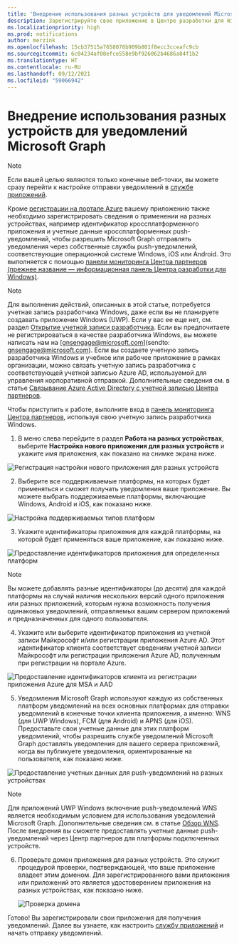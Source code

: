 ```yaml
---
title: 'Внедрение использования разных устройств для уведомлений Microsoft Graph '
description: Зарегистрируйте свое приложение в Центре разработки для Windows, чтобы разрешить клиентам вашего приложения получать на разных устройствах уведомления, отправленные с помощью Microsoft Graph.
ms.localizationpriority: high
ms.prod: notifications
author: merzink
ms.openlocfilehash: 15cb37515a7658078b909b801f8ecc3cceafc9cb
ms.sourcegitcommit: 6c04234af08efce558e9bf926062b4686a84f1b2
ms.translationtype: HT
ms.contentlocale: ru-RU
ms.lasthandoff: 09/12/2021
ms.locfileid: "59066942"
---
```

# <a name="onboarding-to-cross-device-experiences-for-microsoft-graph-notifications"></a>Внедрение использования разных устройств для уведомлений Microsoft Graph

>[!NOTE]
>Если вашей целью являются только конечные веб-точки, вы можете сразу перейти к настройке отправки уведомлений в [службе приложений](notifications-integrating-app-server.md).

Кроме [регистрации на портале Azure](notifications-integration-app-registration.md) вашему приложению также необходимо зарегистрировать сведения о применении на разных устройствах, например идентификатор кроссплатформенного приложения и учетные данные кроссплатформенных push-уведомлений, чтобы разрешить Microsoft Graph отправлять уведомления через собственные службы push-уведомлений, соответствующие операционной системе Windows, iOS или Android. Это выполняется с помощью [панели мониторинга Центра партнеров (прежнее название — информационная панель Центра разработки для Windows)](https://partner.microsoft.com/dashboard/). 

> [!NOTE]
> Для выполнения действий, описанных в этой статье, потребуется учетная запись разработчика Windows, даже если вы не планируете создавать приложение Windows (UWP). Если у вас ее еще нет, см. раздел [Открытие учетной записи разработчика](/windows/uwp/publish/opening-a-developer-account). Если вы предпочитаете не регистрироваться в качестве разработчика Windows, вы можете написать нам на [gnsengage@microsoft.com](sendto: gnsengage@microsoft.com). Если вы создаете учетную запись разработчика Windows и учебное или рабочее приложение в рамках организации, можно связать учетную запись разработчика с соответствующей учетной записью Azure AD, используемой для управления корпоративной отправкой. Дополнительные сведения см. в статье [Связывание Azure Active Directory с учетной записью Центра партнеров](/windows/uwp/publish/associate-azure-ad-with-partner-center).

Чтобы приступить к работе, выполните вход в [панель мониторинга Центра партнеров](https://partner.microsoft.com/dashboard), используя свою учетную запись разработчика Windows.

1.  В меню слева перейдите в раздел **Работа на разных устройствах**, выберите **Настройка нового приложения для разных устройств** и укажите имя приложения, как показано на снимке экрана ниже.

![Регистрация настройки нового приложения для разных устройств](images/notifications-crossdevice-new-configure.png)

2.  Выберите все поддерживаемые платформы, на которых будет применяться и сможет получать уведомления ваше приложение. Вы можете выбрать поддерживаемые платформы, включающие Windows, Android и iOS, как показано ниже. 

![Настройка поддерживаемых типов платформ](images/notifications-crossdevice-supported-platforms.png)

3.  Укажите идентификаторы приложения для каждой платформы, на которой будет применяться ваше приложение, как показано ниже.

 ![Предоставление идентификаторов приложения для определенных платформ](images/notifications-crossdevice-platform-appids.png)

> [!NOTE] 
> Вы можете добавлять разные идентификаторы (до десяти) для каждой платформы на случай наличия нескольких версий одного приложения или разных приложений, которым нужна возможность получения одинаковых уведомлений, отправляемых вашим сервером приложений и предназначенных для одного пользователя.

4.  Укажите или выберите идентификатор приложения из учетной записи Майкрософт и/или регистрации приложения Azure AD. Этот идентификатор клиента соответствует сведениям учетной записи Майкрософт или регистрации приложения Azure AD, полученным при регистрации на портале Azure.

![Предоставление идентификаторов клиента из регистрации приложения Azure для MSA и AAD](images/notifications-crossdevice-azureportal-clientid.png)

5.  Уведомления Microsoft Graph используют каждую из собственных платформ уведомлений на всех основных платформах для отправки уведомлений в конечные точки клиента приложения, а именно: WNS (для UWP Windows), FCM (для Android) и APNS (для iOS). Предоставьте свои учетные данные для этих платформ уведомлений, чтобы разрешить службе уведомлений Microsoft Graph доставлять уведомления для вашего сервера приложений, когда вы публикуете уведомления, ориентированные на пользователя, как показано ниже.

 ![Предоставление учетных данных для push-уведомлений на разных устройствах](images/notifications-crossdevice-push-cred.png)

> [!NOTE]
> Для приложений UWP Windows включение push-уведомлений WNS является необходимым условием для использования уведомлений Microsoft Graph. Дополнительные сведения см. в статье [Обзор WNS](/windows/uwp/design/shell/tiles-and-notifications/windows-push-notification-services--wns--overview). После внедрения вы сможете предоставлять учетные данные push-уведомлений через Центр партнеров для платформы подключенных устройств.

6.  Проверьте домен приложения для разных устройств. Это служит процедурой проверки, подтверждающей, что ваше приложение владеет этим доменом. Для зарегистрированного вами приложения или приложений это является удостоверением приложения на разных устройствах, как показано ниже.
    
    ![Проверка домена](images/notifications-crossdevice-domain-verify.png)

Готово! Вы зарегистрировали свои приложения для получения уведомлений. Далее вы узнаете, как настроить [службу приложений](notifications-integrating-app-server.md) и начать отправку уведомлений.
